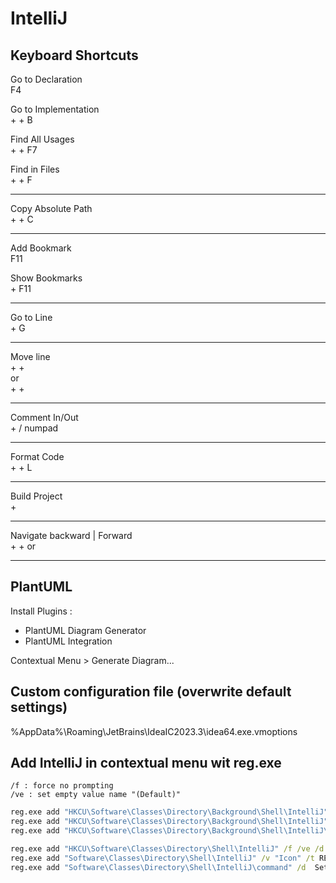 # IntelliJ

## Keyboard Shortcuts

Go to Declaration  
	F4

Go to Implementation  
	<Ctrl> + <Alt> + B

Find All Usages  
	<Ctrl> + <Alt> + F7

Find in Files  
	<Ctrl> + <Shift> + F

---
Copy Absolute Path  
	<Ctrl> + <Shift> + C

---  
Add Bookmark  
	F11

Show Bookmarks  
	<Shift> + F11

---

Go to Line  
	<Ctrl> + G  
 
---
Move line  
	<Alt> + <Shift> + <Up>   
	or  
	<Alt> + <Shift> + <Down>  

---
Comment In/Out  
	<Ctrl> + / numpad  

---
Format Code  
	<Ctrl> + <Alt> + L  

---
Build Project  
	<Ctrl> + <F9>  

---
Navigate backward | Forward  
	<Ctrl> + <Alt> + <Left> or <Right>  

---

## PlantUML

Install Plugins :  
- PlantUML Diagram Generator
- PlantUML Integration  

Contextual Menu > Generate Diagram...   

## Custom configuration file (overwrite default settings)  

%AppData%\Roaming\JetBrains\IdeaIC2023.3\idea64.exe.vmoptions


## Add IntelliJ in contextual menu wit reg.exe  
	/f : force no prompting  
	/ve : set empty value name "(Default)"  

```cmd
reg.exe add "HKCU\Software\Classes\Directory\Background\Shell\IntelliJ" /f /ve /d "Open with &IntelliJ"
reg.exe add "HKCU\Software\Classes\Directory\Background\Shell\IntelliJ" /v "Icon" /t REG_SZ /f /v "C:\Program Files (x86)\JetBrains\IntelliJ IDEA Community Edition 2023.3.2\bin\idea.ico"
reg.exe add "HKCU\Software\Classes\Directory\Background\Shell\IntelliJ\command" /f /ve /d "C:\Program Files (x86)\JetBrains\IntelliJ IDEA Community Edition 2023.3.2\bin\idea64.exe %V"

reg.exe add "HKCU\Software\Classes\Directory\Shell\IntelliJ" /f /ve /d "Open with &IntelliJ"
reg.exe add "Software\Classes\Directory\Shell\IntelliJ" /v "Icon" /t REG_SZ /f /d "C:\Program Files (x86)\JetBrains\IntelliJ IDEA Community Edition 2023.3.2\bin\idea.ico"
reg.exe add "Software\Classes\Directory\Shell\IntelliJ\command" /d	Set (Default)="C:\Program Files (x86)\JetBrains\IntelliJ IDEA Community Edition 2023.3.2\bin\idea64.exe" "%V"
```
